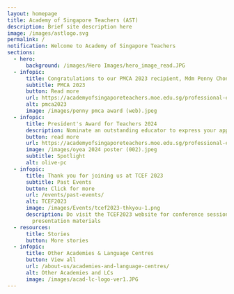 ```yaml
---
layout: homepage
title: Academy of Singapore Teachers (AST)
description: Brief site description here
image: /images/astlogo.svg
permalink: /
notification: Welcome to Academy of Singapore Teachers
sections:
  - hero:
      background: /images/Hero Images/hero_image_read.JPG
  - infopic:
      title: Congratulations to our PMCA 2023 recipient, Mdm Penny Chong
      subtitle: PMCA 2023
      button: Read more
      url: https://academyofsingaporeteachers.moe.edu.sg/professional-excellence/international-awards/pmca/
      alt: pmca2023
      image: /images/penny pmca award (web).jpeg
  - infopic:
      title: President's Award for Teachers 2024
      description: Nominate an outstanding educator to express your appreciation.
      button: read more
      url: https://academyofsingaporeteachers.moe.edu.sg/professional-excellence/presidents-award-for-teachers/nomination/
      image: /images/oyea 2024 poster (002).jpeg
      subtitle: Spotlight
      alt: olive-pc
  - infopic:
      title: Thank you for joining us at TCEF 2023
      subtitle: Past Events
      button: Click for more
      url: /events/past-events/
      alt: TCEF2023
      image: /images/Events/tcef2023-thkyou-1.png
      description: Do visit the TCEF2023 website for conference session recordings and
        presentation materials
  - resources:
      title: Stories
      button: More stories
  - infopic:
      title: Other Academies & Language Centres
      button: View all
      url: /about-us/academies-and-language-centres/
      alt: Other Academies and LCs
      image: /images/acad-lc-logo-ver1.JPG
---
```

